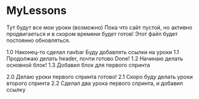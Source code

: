 # MyLessons
Тут будут все мои уроки (возможно)
Пока что сайт пустой, но активно продвигаеться и в скором времени будет готов!
Этот файл будет постоянно обновляться.



1.0
Наконец-то сделал navbar
Буду добавлять ссылки на уроки 
1.1 
Продолжаю делать header, почти готово
Done!
1.2
Начинаю делать основной блок!
1.3
Добавил блок для первого спринта




2.0 Делаю уроки первого спринта
готово!
2.1
Скоро буду делать уроки второго спринта
2.2
Сделал два урока первого спринта, и добавил ссылку
